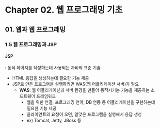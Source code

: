 # Chapter 02. 웹 프로그래밍 기초

## 01. 웹과 웹 프로그래밍

### 1.5 웹 프로그래밍과 JSP

#### JSP

: 동적 페이지를 작성하는데 사용되는 자바의 표준 기술

* HTML 응답을 생성하는데 필요한 기능 제공
* JSP로 만든 프로그램을 실행하려면 WAS(웹 어플리케이션 서버)가 필요
  * **WAS**: 웹 어플리케이션과 서버 환경을 만들어 동작시키는 기능을 제공하는 소프트웨어 프레임워크
    * 웹을 위한 연결, 프로그래밍 언어, DB 연동 등 어플리케이션을 구현하는데 필요한 기능 제공
    * 클라이언트의 요청이 오면, 알맞은 프로그램을 실행해서 응답 생성
    * ex) Tomcat, Jetty, JBoss 등